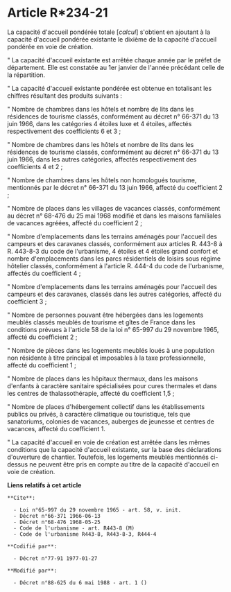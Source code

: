 # Article R*234-21

La capacité d'accueil pondérée totale [*calcul*] s'obtient en ajoutant à la capacité d'accueil pondérée existante le dixième
de la capacité d'accueil pondérée en voie de création.

" La capacité d'accueil existante est arrêtée chaque année par le préfet de département. Elle est constatée au 1er janvier de
l'année précédant celle de la répartition.

" La capacité d'accueil existante pondérée est obtenue en totalisant les chiffres résultant des produits suivants :

" Nombre de chambres dans les hôtels et nombre de lits dans les résidences de tourisme classés, conformément au décret n°
66-371 du 13 juin 1966, dans les catégories 4 étoiles luxe et 4 étoiles, affectés respectivement des coefficients 6 et 3 ;

" Nombre de chambres dans les hôtels et nombre de lits dans les résidences de tourisme classés, conformément au décret n°
66-371 du 13 juin 1966, dans les autres catégories, affectés respectivement des coefficients 4 et 2 ;

" Nombre de chambres dans les hôtels non homologués tourisme, mentionnés par le décret n° 66-371 du 13 juin 1966, affecté du
coefficient 2 ;

" Nombre de places dans les villages de vacances classés, conformément au décret n° 68-476 du 25 mai 1968 modifié et dans les
maisons familiales de vacances agréées, affecté du coefficient 2 ;

" Nombre d'emplacements dans les terrains aménagés pour l'accueil des campeurs et des caravanes classés, conformément aux
articles R. 443-8 à R. 443-8-3 du code de l'urbanisme, 4 étoiles et 4 étoiles grand confort et nombre d'emplacements dans les
parcs résidentiels de loisirs sous régime hôtelier classés, conformément à l'article R. 444-4 du code de l'urbanisme,
affectés du coefficient 4 ;

" Nombre d'emplacements dans les terrains aménagés pour l'accueil des campeurs et des caravanes, classés dans les autres
catégories, affecté du coefficient 3 ;

" Nombre de personnes pouvant être hébergées dans les logements meublés classés meublés de tourisme et gîtes de France dans
les conditions prévues à l'article 58 de la loi n° 65-997 du 29 novembre 1965, affecté du coefficient 2 ;

" Nombre de pièces dans les logements meublés loués à une population non résidente à titre principal et imposables à la taxe
professionnelle, affecté du coefficient 1 ;

" Nombre de places dans les hôpitaux thermaux, dans les maisons d'enfants à caractère sanitaire spécialisées pour cures
thermales et dans les centres de thalassothérapie, affecté du coefficient 1,5 ;

" Nombre de places d'hébergement collectif dans les établissements publics ou privés, à caractère climatique ou touristique,
tels que sanatoriums, colonies de vacances, auberges de jeunesse et centres de vacances, affecté du coefficient 1.

" La capacité d'accueil en voie de création est arrêtée dans les mêmes conditions que la capacité d'accueil existante, sur la
base des déclarations d'ouverture de chantier. Toutefois, les logements meublés mentionnés ci-dessus ne peuvent être pris en
compte au titre de la capacité d'accueil en voie de création.

**Liens relatifs à cet article**

	**Cite**:

	  - Loi n°65-997 du 29 novembre 1965 - art. 58, v. init.
	  - Décret n°66-371 1966-06-13
	  - Décret n°68-476 1968-05-25
	  - Code de l'urbanisme - art. R443-8 (M)
	  - Code de l'urbanisme R443-8, R443-8-3, R444-4

	**Codifié par**:

	  - Décret n°77-91 1977-01-27

	**Modifié par**:

	  - Décret n°88-625 du 6 mai 1988 - art. 1 ()
